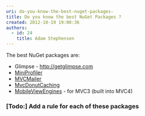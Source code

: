 ```yaml
---
uri: do-you-know-the-best-nuget-packages-
title: Do you know the best NuGet Packages ?
created: 2012-10-19 19:00:36
authors:
  - id: 24
    title: Adam Stephensen
---
```





<span class='intro'> <p>The best NuGet packages are&#58;<br></p> </span>

<ul><li>Glimpse - <a href="http&#58;//getglimpse.com/">http&#58;//getglimpse.com</a></li>
<li><a href="http&#58;//nuget.org/packages/miniprofiler">MiniProfiler</a> </li>
<li><a href="http&#58;//nuget.org/packages/mvcmailer">MVCMailer</a></li>
<li><a href="http&#58;//nuget.org/packages/mvcdonutcaching">MvcDonutCaching</a></li>
<li><a href="http&#58;//nuget.org/packages/MobileViewEngines">MobileViewEngines</a> - for MVC3 (built into MVC4)</li></ul>
<h3>[Todo&#58;] Add a rule for each of these packages</h3>


